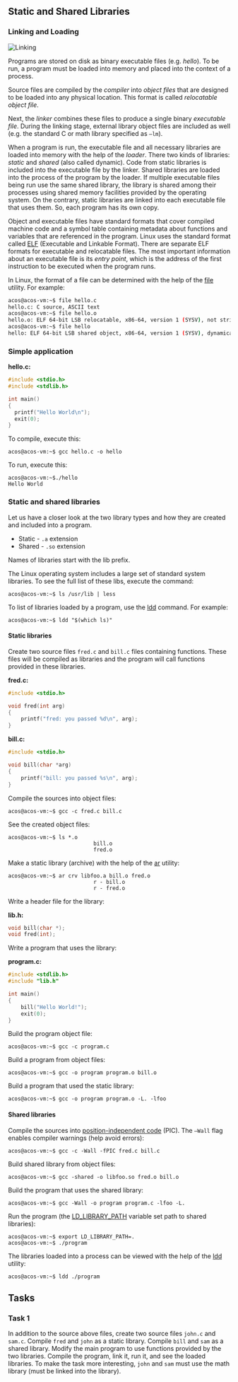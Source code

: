 Static and Shared Libraries 
---

### Linking and Loading

![Linking](linking.png)

Programs are stored on disk as binary executable files (e.g. _hello_).
To be run, a program must be loaded into memory and placed into the context of a process.

Source files are compiled by the _compiler_ into _object files_ that are designed to be loaded into any physical location.
This format is called _relocatable object file_.
 
Next, the _linker_ combines these files to produce a single binary _executable file_.
During the linking stage, external library object files are included as well
(e.g. the standard C or math library specified as `–lm`).

When a program is run, the executable file and all necessary
libraries are loaded into memory with the help of the _loader_.
There two kinds of libraries: _static_ and _shared_ (also called dynamic).
Code from static libraries is included into the executable file by the linker.
Shared libraries are loaded into the process of the program by the loader.
If multiple executable files being run use the same shared library,
the library is shared among their processes using shared memory facilities provided by the operating system.
On the contrary, static libraries are linked into each executable file that uses them.
So, each program has its own copy.

Object and executable files have standard formats that cover compiled machine code and a symbol
table containing metadata about functions and variables that are referenced in the program.
Linux uses the standard format called [ELF](https://man7.org/linux/man-pages/man5/elf.5.html)
(Executable and Linkable Format). There are separate ELF formats for executable and relocatable files.
The most important information about an executable file is its _entry point_,
which is the address of the first instruction to be executed when the program runs.

In Linux, the format of a file can be determined with the help of the
[file](https://man7.org/linux/man-pages/man1/file.1.html) utility.
For example:

```bash
acos@acos-vm:~$ file hello.c
hello.c: C source, ASCII text
acos@acos-vm:~$ file hello.o 
hello.o: ELF 64-bit LSB relocatable, x86-64, version 1 (SYSV), not stripped
acos@acos-vm:~$ file hello
hello: ELF 64-bit LSB shared object, x86-64, version 1 (SYSV), dynamically linked, interpreter /lib64/ld-linux-x86-64.so.2, BuildID[sha1]=80ddf1c9cd9f91062b9fcec9c16fbacd3a24f408, for GNU/Linux 3.2.0, not stripped
```

### Simple application

__hello.c:__
```c
#include <stdio.h>
#include <stdlib.h>

int main()
{
  printf("Hello World\n");
  exit(0);
}
```

To compile, execute this:

    acos@acos-vm:~$ gcc hello.c -o hello
    
To run, execute this:

    acos@acos-vm:~$./hello
    Hello World

### Static and shared libraries

Let us have a closer look at the two library types and how they are created and included into a program. 

* Static - `.a` extension
* Shared - `.so` extension

Names of libraries start with the lib prefix.
 
The Linux operating system includes a large set of standard system libraries.
To see the full list of these libs, execute the command:
    
    acos@acos-vm:~$ ls /usr/lib | less

To list of libraries loaded by a program, use the [ldd](https://man7.org/linux/man-pages/man1/ldd.1.html) command.
For example:

    acos@acos-vm:~$ ldd "$(which ls)"
 
#### Static libraries

Create two source files `fred.c` and `bill.c` files containing functions.
These files will be compiled as libraries and the program will call functions provided in these libraries.

__fred.c:__
```c
#include <stdio.h>

void fred(int arg)
{
    printf("fred: you passed %d\n", arg);
}
```

__bill.c:__
```c
#include <stdio.h>

void bill(char *arg)
{
    printf("bill: you passed %s\n", arg);
}
```

Compile the sources into object files:

    acos@acos-vm:~$ gcc -c fred.c bill.c

See the created object files:
    
    acos@acos-vm:~$ ls *.o
                               bill.o
                               fred.o

Make a static library (archive) with the help of the [ar](https://man7.org/linux/man-pages/man1/ar.1.html) utility:

    acos@acos-vm:~$ ar crv libfoo.a bill.o fred.o
                               r - bill.o
                               r - fred.o

Write a header file for the library:

__lib.h:__
```c
void bill(char *);
void fred(int);
```

Write a program that uses the library:

__program.c:__
```c
#include <stdlib.h>
#include "lib.h"

int main()
{
    bill("Hello World!");
    exit(0);
}
```

Build the program object file:

    acos@acos-vm:~$ gcc -c program.c

Build a program from object files:

    acos@acos-vm:~$ gcc -o program program.o bill.o

Build a program that used the static library:

    acos@acos-vm:~$ gcc -o program program.o -L. -lfoo

#### Shared libraries

Compile the sources into [position-independent code](https://en.wikipedia.org/wiki/Position-independent_code) (PIC).
The `–Wall` flag enables compiler warnings (help avoid errors):

    acos@acos-vm:~$ gcc -c -Wall -fPIC fred.c bill.c

Build shared library from object files:

    acos@acos-vm:~$ gcc -shared -o libfoo.so fred.o bill.o

Build the program that uses the shared library: 

    acos@acos-vm:~$ gcc -Wall -o program program.c -lfoo -L.

Run the program (the [LD_LIBRARY_PATH](https://man7.org/conf/lca2006/shared_libraries/slide3d.html)
variable set path to shared libraries):

    acos@acos-vm:~$ export LD_LIBRARY_PATH=.
    acos@acos-vm:~$ ./program

The libraries loaded into a process can be viewed with the help of
the [ldd](https://man7.org/linux/man-pages/man1/ldd.1.html) utility:

    acos@acos-vm:~$ ldd ./program

## Tasks

### Task 1

In addition to the source above files, create two source files `john.c` and `sam.c`.
Compile `fred` and `john` as a static library. Compile `bill` and `sam` as a shared library. 
Modify the main program to use functions provided by the two libraries.
Compile the program, link it, run it, and see the loaded libraries.
To make the task more interesting, `john` and `sam` must use the math library (must be linked into the library).
